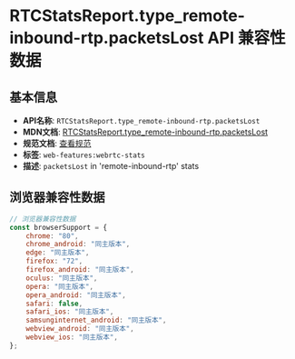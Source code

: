 # RTCStatsReport.type_remote-inbound-rtp.packetsLost API 兼容性数据

## 基本信息

- **API名称**: `RTCStatsReport.type_remote-inbound-rtp.packetsLost`
- **MDN文档**: [RTCStatsReport.type_remote-inbound-rtp.packetsLost](https://developer.mozilla.org/docs/Web/API/RTCRemoteInboundRtpStreamStats/packetsLost)
- **规范文档**: [查看规范](https://w3c.github.io/webrtc-stats/#dom-rtcreceivedrtpstreamstats-packetslost)
- **标签**: `web-features:webrtc-stats`
- **描述**: `packetsLost` in 'remote-inbound-rtp' stats

## 浏览器兼容性数据

```javascript
// 浏览器兼容性数据
const browserSupport = {
    chrome: "80",
    chrome_android: "同主版本",
    edge: "同主版本",
    firefox: "72",
    firefox_android: "同主版本",
    oculus: "同主版本",
    opera: "同主版本",
    opera_android: "同主版本",
    safari: false,
    safari_ios: "同主版本",
    samsunginternet_android: "同主版本",
    webview_android: "同主版本",
    webview_ios: "同主版本",
};

```

